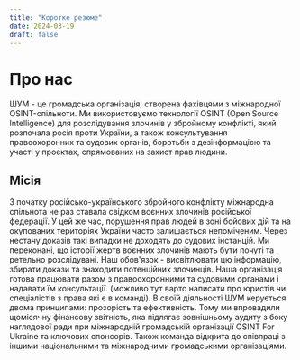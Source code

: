 ```yaml
---
title: "Коротке резюме"
date: 2024-03-19
draft: false
---
```


# Про нас

ШУМ - це громадська організація, створена фахівцями з міжнародної OSINT-спільноти. Ми використовуємо технології OSINT (Open Source Intelligence) для розслідування злочинів у збройному конфлікті, який розпочала росія проти України, а також консультування правоохоронних та судових органів, боротьби з дезінформацією та участі у проєктах, спрямованих на захист прав людини.

## Місія

З початку російсько-українського збройного конфлікту міжнародна спільнота не раз ставала свідком воєнних злочинів російської федерації. У цей же час, порушення прав людей в зоні бойових дій та на окупованих територіях України часто залишається непоміченим. Через нестачу доказів такі випадки не доходять до судових інстанцій.
Ми переконані, що історії жертв воєнних злочинів мають бути почуті та ретельно розслідувані. Наш обов'язок - висвітлювати цю інформацію, збирати докази та знаходити потенційних злочинців.
Наша організація готова працювати разом з правоохоронними та судовими органами і надавати їм консультації. (можливо тут варто написати про юристів чи спеціалістів з права які є в команді).
В своїй діяльності ШУМ керується двома принципами: прозорість та ефективність. Тому ми впровадили щомісячну фінансову звітність, яка підлягає зовнішньому аудиту з боку наглядової ради при міжнародній громадській організації OSINT For Ukraine та ключових спонсорів.
Також команда відкрита до співпраці з іншими національними та міжнародними громадськими організаціями.

